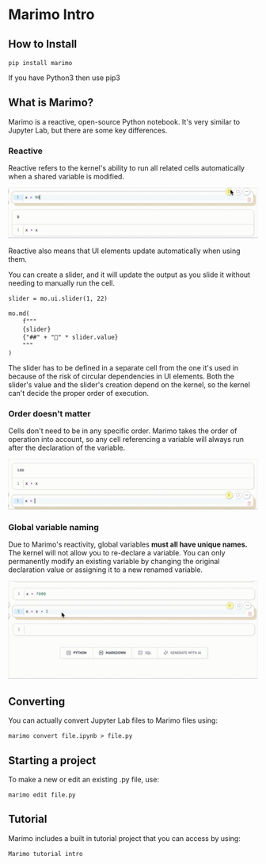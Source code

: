 # Marimo Intro

## How to Install

```console
pip install marimo
```
If you have Python3 then use pip3

## What is Marimo?

Marimo is a reactive, open-source Python notebook. It's very similar to Jupyter Lab, but there are some key differences.

### Reactive

Reactive refers to the kernel's ability to run all related cells automatically when a shared variable is modified.

![Example](https://github.com/a13n20/Marimo-Intro/blob/17fe6f6e87dc98be2a50d708c5c1e516f177e816/reactive.gif)

Reactive also means that UI elements update automatically when using them.

You can create a slider, and it will update the output as you slide it without needing to manually run the cell.

```console
slider = mo.ui.slider(1, 22)
```
```console
mo.md(
    f"""
    {slider}
    {"##" + "🎵" * slider.value}
    """
)
```
The slider has to be defined in a separate cell from the one it's used in because of the risk of circular dependencies in UI elements. Both the slider's value and the slider's creation depend on the kernel, so the kernel can't decide the proper order of execution.

### Order doesn't matter

Cells don't need to be in any specific order. Marimo takes the order of operation into account, so any cell referencing a variable will always run after the declaration of the variable.

![Example](https://github.com/a13n20/Marimo-Intro/blob/98197ca0c553c255c03ca5a0d9145ef2f824ce8b/order.gif)

### Global variable naming

Due to Marimo's reactivity, global variables **must all have unique names.** The kernel will not allow you to re-declare a variable. You can only permanently modify an existing variable by changing the original declaration value or assigning it to a new renamed variable.

![Example](https://github.com/a13n20/Marimo-Intro/blob/57db6ad2c0b72f087493378cbbc7ed1bb3d8d0f2/variable_nameing.gif)

## Converting

You can actually convert Jupyter Lab files to Marimo files using:

```console
marimo convert file.ipynb > file.py
```
## Starting a project

To make a new or edit an existing .py file, use:

```console
marimo edit file.py
```

## Tutorial

Marimo includes a built in tutorial project that you can access by using:

```console
Marimo tutorial intro
```
